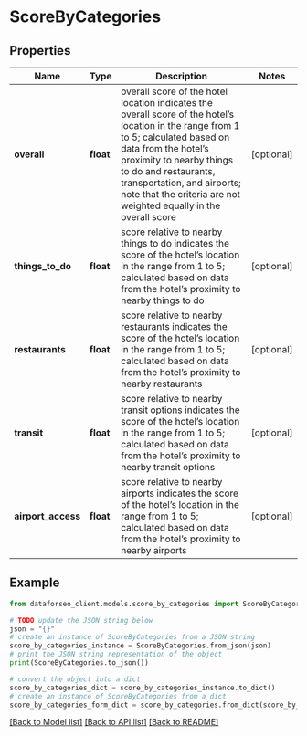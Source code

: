 # ScoreByCategories


## Properties

Name | Type | Description | Notes
------------ | ------------- | ------------- | -------------
**overall** | **float** | overall score of the hotel location indicates the overall score of the hotel’s location in the range from 1 to 5; calculated based on data from the hotel’s proximity to nearby things to do and restaurants, transportation, and airports; note that the criteria are not weighted equally in the overall score | [optional] 
**things_to_do** | **float** | score relative to nearby things to do indicates the score of the hotel’s location in the range from 1 to 5; calculated based on data from the hotel’s proximity to nearby things to do | [optional] 
**restaurants** | **float** | score relative to nearby restaurants indicates the score of the hotel’s location in the range from 1 to 5; calculated based on data from the hotel’s proximity to nearby restaurants | [optional] 
**transit** | **float** | score relative to nearby transit options indicates the score of the hotel’s location in the range from 1 to 5; calculated based on data from the hotel’s proximity to nearby transit options | [optional] 
**airport_access** | **float** | score relative to nearby airports indicates the score of the hotel’s location in the range from 1 to 5; calculated based on data from the hotel’s proximity to nearby airports | [optional] 

## Example

```python
from dataforseo_client.models.score_by_categories import ScoreByCategories

# TODO update the JSON string below
json = "{}"
# create an instance of ScoreByCategories from a JSON string
score_by_categories_instance = ScoreByCategories.from_json(json)
# print the JSON string representation of the object
print(ScoreByCategories.to_json())

# convert the object into a dict
score_by_categories_dict = score_by_categories_instance.to_dict()
# create an instance of ScoreByCategories from a dict
score_by_categories_form_dict = score_by_categories.from_dict(score_by_categories_dict)
```
[[Back to Model list]](../README.md#documentation-for-models) [[Back to API list]](../README.md#documentation-for-api-endpoints) [[Back to README]](../README.md)


